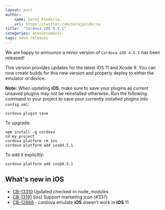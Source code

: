 ```yaml
---
layout: post
author:
    name: Suraj Pindoria
    url: https://twitter.com/surajpindoria
title:  "Cordova iOS 4.5.1"
categories: announcements
tags: news releases
---
```


We are happy to announce a minor version of `Cordova iOS 4.5.1` has been released!

This version provides updates for the latest iOS 11 and Xcode 9. You can now create builds for this new version and properly deploy to either the emulator or device.

**Note:** When updating **iOS**, make sure to save your plugins as current unsaved plugins may not be reinstalled otherwise. Run the following command in your project to save your currently installed plugins into `config.xml`:

    cordova plugin save

To upgrade:

    npm install -g cordova
    cd my_project
    cordova platform rm ios
    cordova platform add ios@4.5.1

To add it explicitly:

    cordova platform add ios@4.5.1

<!--more-->
## What's new in iOS

* [CB-13310](https://issues.apache.org/jira/browse/CB-13310) Updated checked-in node_modules
* [CB-13191](https://issues.apache.org/jira/browse/CB-13191) (ios) Support marketing icon (#337)
* [CB-12888](https://issues.apache.org/jira/browse/CB-12888) - cordova emulate **iOS** doesn't work in **iOS** 11
